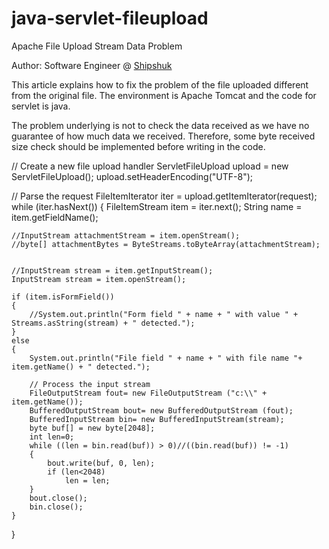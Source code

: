 # java-servlet-fileupload

Apache File Upload Stream Data Problem

Author: Software Engineer @ <a href="www.shipshuk.com">Shipshuk</a>

This article explains how to fix the problem of the file uploaded different from the original file. The environment is Apache Tomcat and the code for servlet is java.

The problem underlying is not to check the data received as we have no guarantee of how much data we received. Therefore, some byte received
size check should be implemented before writing in the code.


<p>
// Create a new file upload handler
ServletFileUpload upload = new ServletFileUpload();
upload.setHeaderEncoding("UTF-8");

// Parse the request
FileItemIterator iter = upload.getItemIterator(request);
while (iter.hasNext()) 
{
    FileItemStream item = iter.next();
    String name = item.getFieldName();

    //InputStream attachmentStream = item.openStream();
    //byte[] attachmentBytes = ByteStreams.toByteArray(attachmentStream);


    //InputStream stream = item.getInputStream();
    InputStream stream = item.openStream();

    if (item.isFormField()) 
    {
        //System.out.println("Form field " + name + " with value " + Streams.asString(stream) + " detected.");
    }
    else
    {
        System.out.println("File field " + name + " with file name "+ item.getName() + " detected.");

        // Process the input stream
        FileOutputStream fout= new FileOutputStream ("c:\\" + item.getName());
        BufferedOutputStream bout= new BufferedOutputStream (fout);
        BufferedInputStream bin= new BufferedInputStream(stream);
        byte buf[] = new byte[2048];
        int len=0;
        while ((len = bin.read(buf)) > 0)//((bin.read(buf)) != -1)
        {
            bout.write(buf, 0, len);
            if (len<2048)
                len = len;
        }
        bout.close();
        bin.close();
    }        
}
</p>

